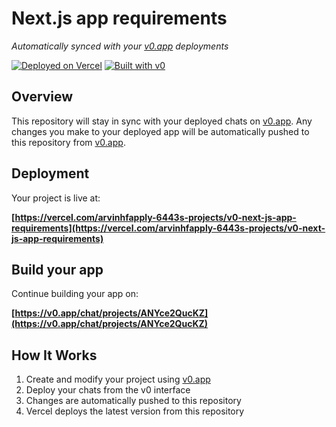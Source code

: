 # Next.js app requirements

*Automatically synced with your [v0.app](https://v0.app) deployments*

[![Deployed on Vercel](https://img.shields.io/badge/Deployed%20on-Vercel-black?style=for-the-badge&logo=vercel)](https://vercel.com/arvinhfapply-6443s-projects/v0-next-js-app-requirements)
[![Built with v0](https://img.shields.io/badge/Built%20with-v0.app-black?style=for-the-badge)](https://v0.app/chat/projects/ANYce2QucKZ)

## Overview

This repository will stay in sync with your deployed chats on [v0.app](https://v0.app).
Any changes you make to your deployed app will be automatically pushed to this repository from [v0.app](https://v0.app).

## Deployment

Your project is live at:

**[https://vercel.com/arvinhfapply-6443s-projects/v0-next-js-app-requirements](https://vercel.com/arvinhfapply-6443s-projects/v0-next-js-app-requirements)**

## Build your app

Continue building your app on:

**[https://v0.app/chat/projects/ANYce2QucKZ](https://v0.app/chat/projects/ANYce2QucKZ)**

## How It Works

1. Create and modify your project using [v0.app](https://v0.app)
2. Deploy your chats from the v0 interface
3. Changes are automatically pushed to this repository
4. Vercel deploys the latest version from this repository
